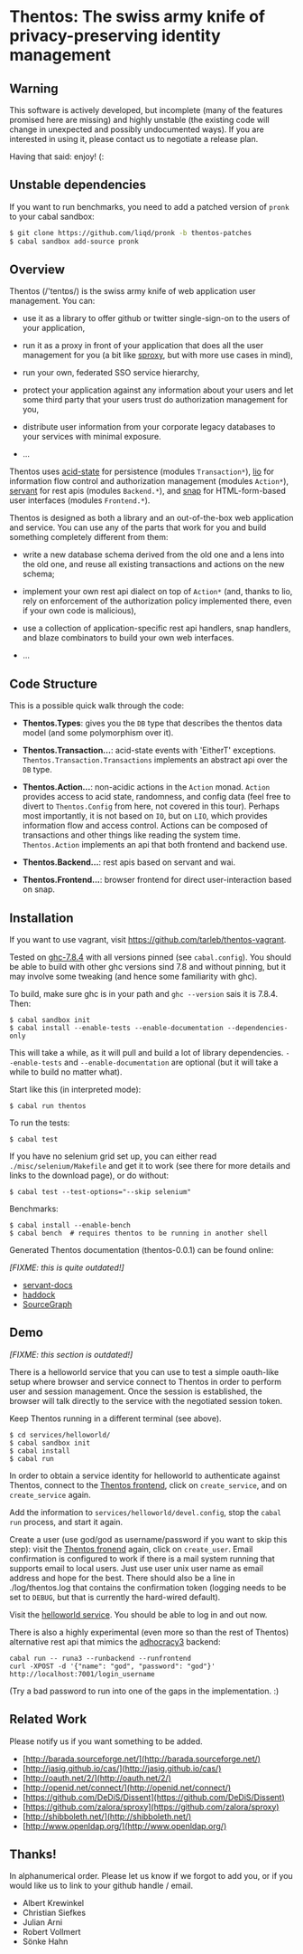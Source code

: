 Thentos: The swiss army knife of privacy-preserving identity management
=======================================================================

Warning
-------

This software is actively developed, but incomplete (many of the
features promised here are missing) and highly unstable (the existing
code will change in unexpected and possibly undocumented ways).  If
you are interested in using it, please contact us to negotiate a
release plan.

Having that said: enjoy!  (:


Unstable dependencies
---------------------

If you want to run benchmarks, you need to add a patched version of `pronk` to
your cabal sandbox:

```bash
$ git clone https://github.com/liqd/pronk -b thentos-patches
$ cabal sandbox add-source pronk
```


Overview
--------

Thentos (/'tentɒs/) is the swiss army knife of web application user
management.  You can:

- use it as a library to offer github or twitter single-sign-on to the
  users of your application,

- run it as a proxy in front of your application that does all the
  user management for you (a bit like
  [sproxy](https://github.com/zalora/sproxy), but with more use cases
  in mind),

- run your own, federated SSO service hierarchy,

- protect your application against any information about your users
  and let some third party that your users trust do authorization
  management for you,

- distribute user information from your corporate legacy databases to
  your services with minimal exposure.

- ...

Thentos uses [acid-state](http://acid-state.seize.it/) for persistence
(modules `Transaction*`), [lio](https://github.com/scslab/lio) for
information flow control and authorization management (modules
`Action*`), [servant](http://haskell-servant.github.io/) for rest apis
(modules `Backend.*`), and [snap](http://snapframework.com/) for
HTML-form-based user interfaces (modules `Frontend.*`).

Thentos is designed as both a library and an out-of-the-box web
application and service.  You can use any of the parts that work for
you and build something completely different from them:

- write a new database schema derived from the old one and a lens into
  the old one, and reuse all existing transactions and actions on the
  new schema;

- implement your own rest api dialect on top of `Action*` (and, thanks
  to lio, rely on enforcement of the authorization policy implemented
  there, even if your own code is malicious),

- use a collection of application-specific rest api handlers, snap
  handlers, and blaze combinators to build your own web interfaces.

- ...


Code Structure
--------------

This is a possible quick walk through the code:

- **Thentos.Types**: gives you the `DB` type that describes the
    thentos data model (and some polymorphism over it).

- **Thentos.Transaction...**: acid-state events with 'EitherT'
    exceptions.  `Thentos.Transaction.Transactions` implements an
    abstract api over the `DB` type.

- **Thentos.Action...**: non-acidic actions in the `Action` monad.
    `Action` provides access to acid state, randomness, and config
    data (feel free to divert to `Thentos.Config` from here, not
    covered in this tour).  Perhaps most importantly, it is not based
    on `IO`, but on `LIO`, which provides information flow and access
    control.  Actions can be composed of transactions and other things
    like reading the system time.  `Thentos.Action` implements an api
    that both frontend and backend use.

- **Thentos.Backend...**: rest apis based on servant and wai.

- **Thentos.Frontend...**: browser frontend for direct
    user-interaction based on snap.


Installation
------------

If you want to use vagrant, visit https://github.com/tarleb/thentos-vagrant.

Tested on [ghc-7.8.4](https://www.haskell.org/ghc/download_ghc_7_8_4)
with all versions pinned (see `cabal.config`).  You should be able to
build with other ghc versions sind 7.8 and without pinning, but it may
involve some tweaking (and hence some familiarity with ghc).

To build, make sure ghc is in your path and `ghc --version` sais it is
7.8.4.  Then:

```shell
$ cabal sandbox init
$ cabal install --enable-tests --enable-documentation --dependencies-only
```

This will take a while, as it will pull and build a lot of library
dependencies.  `--enable-tests` and `--enable-documentation` are
optional (but it will take a while to build no matter what).

Start like this (in interpreted mode):

```shell
$ cabal run thentos
```

To run the tests:

```shell
$ cabal test
```

If you have no selenium grid set up, you can either read
`./misc/selenium/Makefile` and get it to work (see there for more
details and links to the download page), or do without:

```shell
$ cabal test --test-options="--skip selenium"
```

Benchmarks:

```shell
$ cabal install --enable-bench
$ cabal bench  # requires thentos to be running in another shell
```

Generated Thentos documentation (thentos-0.0.1) can be found online:

*[FIXME: this is quite outdated!]*

- [servant-docs](https://liqd.github.io/thentos/gh-pages/servant-docs/)
- [haddock](https://liqd.github.io/thentos/gh-pages/haddock/)
- [SourceGraph](https://liqd.github.io/thentos/gh-pages/SourceGraph/thentos.html)


Demo
----

*[FIXME: this section is outdated!]*

There is a helloworld service that you can use to test a simple
oauth-like setup where browser and service connect to Thentos in order
to perform user and session management.  Once the session is
established, the browser will talk directly to the service with the
negotiated session token.

Keep Thentos running in a different terminal (see above).

```shell
$ cd services/helloworld/
$ cabal sandbox init
$ cabal install
$ cabal run
```

In order to obtain a service identity for helloworld to authenticate
against Thentos, connect to the [Thentos
frontend](http://localhost:7002/), click on `create_service`, and on
`create_service` again.

Add the information to `services/helloworld/devel.config`, stop the
`cabal run` process, and start it again.

Create a user (use god/god as username/password if you want to skip
this step): visit the [Thentos fronend](http://localhost:7002/) again,
click on `create_user`.  Email confirmation is configured to work if
there is a mail system running that supports email to local users.
Just use user unix user name as email address and hope for the best.
There should also be a line in ./log/thentos.log that contains the
confirmation token (logging needs to be set to `DEBUG`, but that is
currently the hard-wired default).

Visit the [helloworld service](http://localhost:8000/).  You should be
able to log in and out now.

There is also a highly experimental (even more so than the rest of
Thentos) alternative rest api that mimics the
[adhocracy3](https://github.com/liqd/adhocracy3.mercator) backend:

```shell
cabal run -- runa3 --runbackend --runfrontend
curl -XPOST -d '{"name": "god", "password": "god"}' http://localhost:7001/login_username
```

(Try a bad password to run into one of the gaps in the
implementation. :)


Related Work
------------

Please notify us if you want something to be added.

- [http://barada.sourceforge.net/](http://barada.sourceforge.net/)
- [http://jasig.github.io/cas/](http://jasig.github.io/cas/)
- [http://oauth.net/2/](http://oauth.net/2/)
- [http://openid.net/connect/](http://openid.net/connect/)
- [https://github.com/DeDiS/Dissent](https://github.com/DeDiS/Dissent)
- [https://github.com/zalora/sproxy](https://github.com/zalora/sproxy)
- [http://shibboleth.net/](http://shibboleth.net/)
- [http://www.openldap.org/](http://www.openldap.org/)


Thanks!
-------

In alphanumerical order.  Please let us know if we forgot to add you,
or if you would like us to link to your github handle / email.

- Albert Krewinkel
- Christian Siefkes
- Julian Arni
- Robert Vollmert
- Sönke Hahn
